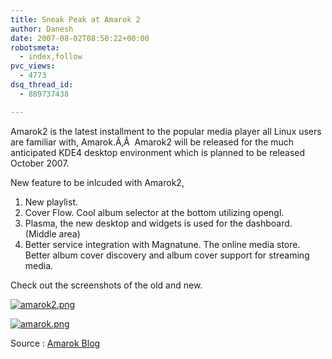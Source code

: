 ```yaml
---
title: Sneak Peak at Amarok 2
author: Danesh
date: 2007-08-02T08:50:22+00:00
robotsmeta:
  - index,follow
pvc_views:
  - 4773
dsq_thread_id:
  - 889737438

---
```

Amarok2 is the latest installment to the popular media player all Linux users are familiar with, Amarok.Ã‚Â  Amarok2 will be released for the much anticipated KDE4 desktop environment which is planned to be released October 2007.

New feature to be inlcuded with Amarok2,

  1. New playlist.
  2. Cover Flow. Cool album selector at the bottom utilizing opengl.
  3. Plasma, the new desktop and widgets is used for the dashboard. (Middle area)
  4. Better service integration with Magnatune. The online media store. Better album cover discovery and album cover support for streaming media.

Check out the screenshots of the old and new.

[![amarok2.png][1]][2]

[![amarok.png][3]][4]

Source : [Amarok Blog][5]

 [1]: /wp-content/uploads/2007/08/amarok2.thumbnail.png
 [2]: /wp-content/uploads/2007/08/amarok2.png "amarok2.png"
 [3]: /wp-content/uploads/2007/08/amarok.thumbnail.png
 [4]: /wp-content/uploads/2007/08/amarok.png "amarok.png"
 [5]: http://amarok.kde.org/blog/archives/456-Sneak-peak,-pretty-playlist,-raw-plasma.html